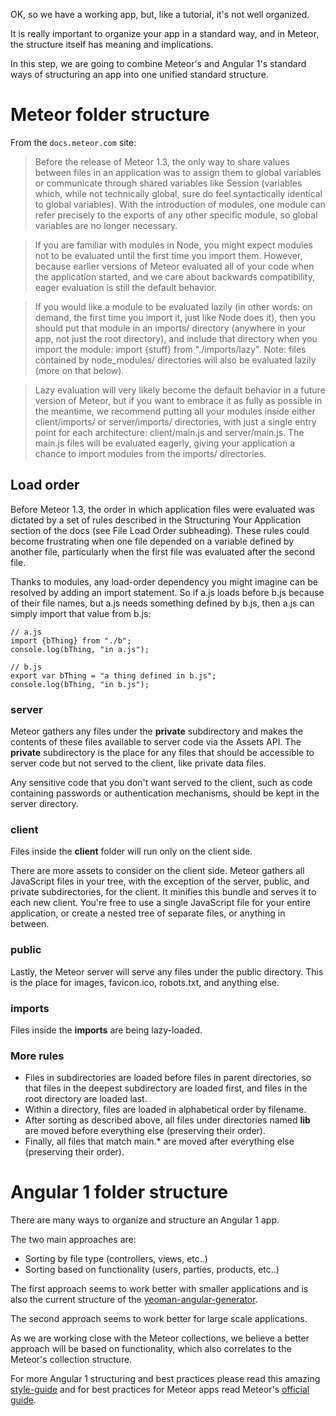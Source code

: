 OK, so we have a working app, but, like a tutorial, it's not well organized.

It is really important to organize your app in a standard way, and in Meteor, the structure itself has meaning and implications.

In this step, we are going to combine Meteor's and Angular 1's standard ways of structuring an app into one unified standard structure.


# Meteor folder structure

From the `docs.meteor.com` site:

> Before the release of Meteor 1.3, the only way to share values between files in an application was to assign them to global variables or communicate through shared variables like Session (variables which, while not technically global, sure do feel syntactically identical to global variables). With the introduction of modules, one module can refer precisely to the exports of any other specific module, so global variables are no longer necessary.

> If you are familiar with modules in Node, you might expect modules not to be evaluated until the first time you import them. However, because earlier versions of Meteor evaluated all of your code when the application started, and we care about backwards compatibility, eager evaluation is still the default behavior.

> If you would like a module to be evaluated lazily (in other words: on demand, the first time you import it, just like Node does it), then you should put that module in an imports/ directory (anywhere in your app, not just the root directory), and include that directory when you import the module: import {stuff} from "./imports/lazy". Note: files contained by node_modules/ directories will also be evaluated lazily (more on that below).

> Lazy evaluation will very likely become the default behavior in a future version of Meteor, but if you want to embrace it as fully as possible in the meantime, we recommend putting all your modules inside either client/imports/ or server/imports/ directories, with just a single entry point for each architecture: client/main.js and server/main.js. The main.js files will be evaluated eagerly, giving your application a chance to import modules from the imports/ directories.

## Load order

Before Meteor 1.3, the order in which application files were evaluated was dictated by a set of rules described in the Structuring Your Application section of the docs (see File Load Order subheading). These rules could become frustrating when one file depended on a variable defined by another file, particularly when the first file was evaluated after the second file.

Thanks to modules, any load-order dependency you might imagine can be resolved by adding an import statement. So if a.js loads before b.js because of their file names, but a.js needs something defined by b.js, then a.js can simply import that value from b.js:

    // a.js
    import {bThing} from "./b";
    console.log(bThing, "in a.js");

    // b.js
    export var bThing = "a thing defined in b.js";
    console.log(bThing, "in b.js");

### server

Meteor gathers any files under the **private** subdirectory and makes the contents of these files available to server code via the Assets API. The **private** subdirectory is the place for any files that should be accessible to server code but not served to the client, like private data files.

Any sensitive code that you don't want served to the client, such as code containing passwords or authentication mechanisms, should be kept in the server directory.

### client

Files inside the **client** folder will run only on the client side.

There are more assets to consider on the client side. Meteor gathers all JavaScript files in your tree, with the exception of the server, public, and private subdirectories, for the client. It minifies this bundle and serves it to each new client. You're free to use a single JavaScript file for your entire application, or create a nested tree of separate files, or anything in between.

### public

Lastly, the Meteor server will serve any files under the public directory. This is the place for images, favicon.ico, robots.txt, and anything else.

### imports

Files inside the **imports** are being lazy-loaded.

### More rules

* Files in subdirectories are loaded before files in parent directories, so that files in the deepest subdirectory are loaded first, and files in the root directory are loaded last.
* Within a directory, files are loaded in alphabetical order by filename.
* After sorting as described above, all files under directories named **lib** are moved before everything else (preserving their order).
* Finally, all files that match main.* are moved after everything else (preserving their order).


# Angular 1 folder structure

There are many ways to organize and structure an Angular 1 app.

The two main approaches are:

* Sorting by file type (controllers, views, etc..)
* Sorting based on functionality (users, parties, products, etc..)

The first approach seems to work better with smaller applications and is also the current structure of the [yeoman-angular-generator](https://github.com/yeoman/generator-angular).

The second approach seems to work better for large scale applications.

As we are working close with the Meteor collections, we believe a better approach will be based on functionality, which also correlates to the Meteor's collection structure.

For more Angular 1 structuring and best practices please read this amazing [style-guide](https://github.com/johnpapa/angularjs-styleguide#application-structure) and for best practices for Meteor apps read Meteor's [official guide](http://guide.meteor.com/).